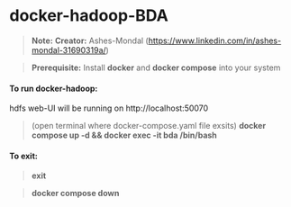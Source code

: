 # docker-hadoop-BDA
> **Note:** 
> **Creator:** Ashes-Mondal (https://www.linkedin.com/in/ashes-mondal-31690319a/)

>**Prerequisite:**
>Install **docker** and **docker compose** into your system

#### To run docker-hadoop:
hdfs web-UI will be running on http://localhost:50070 
>(open terminal where docker-compose.yaml file exsits)
> **docker compose up -d && docker exec -it bda /bin/bash**


#### To exit: 
> **exit**

> **docker compose down**
